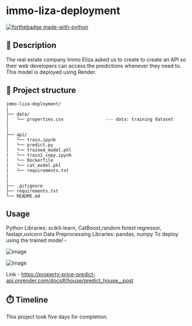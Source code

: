 # immo-liza-deployment
[![forthebadge made-with-python](https://ForTheBadge.com/images/badges/made-with-python.svg)](https://www.python.org/)
## 🏢 Description

The real estate company Immo Eliza asked us to create to create an API so their web developers can access the predictions whenever they need to. This model is deployed using Render.

## 🧬 Project structure

```
immo-liza-deployment/
│
├── data/
│   └── properties.csv                --- data: training dataset
│                      
│
├── api/                    
│   └── train.ipynb
│   └── predict.py
|   └── trained_model.pkl
|   └── train1_copy.ipynb
|   └── Dockerfile
|   └── cat_model.pkl
|   └── requirements.txt
|
|                   
├── .gitignore
├── requirements.txt
└── README.md
```
## Usage

Python Libraries: scikit-learn, CatBoost,random forest regressor, fastapi,uvicorn
Data Preprocessing Libraries: pandas, numpy
To deploy using the trained model -

![image](https://github.com/swetajainh/immo-liza-deployment/assets/158171729/70541dd1-4e7e-46f4-91d9-7f7864d8f8da)

![image](https://github.com/swetajainh/immo-liza-deployment/assets/158171729/79e01c0d-a1f2-4903-bd0d-57834108a7f3)

Link - https://property-price-predict-api.onrender.com/docs#/house/predict_house__post


## ⏱️ Timeline

This project took five days for completion.
